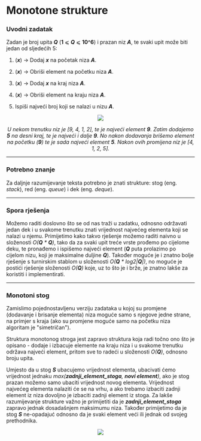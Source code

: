 
# Monotone strukture

### Uvodni zadatak
Zadan je broj upita _**Q**_ (**1** ⩽ _**Q**_ ⩽ **10^6**) i prazan niz _**A**_, te svaki upit može biti jedan od sljedećih 5:

1) (_**x**_)  → Dodaj _**x**_ na početak niza _**A**_.

2) (_**x**_)  → Obriši element na početku niza _**A**_.

3) (_**x**_)  → Dodaj _**x**_ na kraj niza _**A**_.

4) (_**x**_)  → Obriši element na kraju niza _**A**_.

5) Ispiši najveći broj koji se nalazi u nizu _**A**_.
<p align="center">
  <img src="https://crompetitive.github.io/blog/assets/mono_uvod_skica.png" />
</p>
<p align="center"> <i> U nekom trenutku niz je [9, 4, 1, 2], te je najveći element <b>9</b>. Zatim dodajemo <b>5</b> na desni kraj, te je najveći i dalje <b>9</b>. No nakon dodavanja
brišemo element na početku (<b>9</b>) te je sada najveći element <b>5</b>. Nakon ovih promijena niz je [4, 1, 2, 5]. </i> </p>

---
### Potrebno znanje
Za daljnje razumijevanje teksta potrebno je znati strukture: stog (eng. _stack_), red (eng. _queue_) i dek (eng. _deque_).

---
### Spora rješenja 
Možemo raditi doslovno što se od nas traži u zadatku, odnosno održavati jedan dek i u svakome trenutku znati vrijednost najvećeg elementa koji se nalazi u njemu. Primijetimo kako takvo rješenje možemo raditi naivno u složenosti *O(**Q** * **Q**)*, tako da za svaki upit treće vrste prođemo po cijelome deku, te pronađemo i ispišemo najveći element (_**Q**_ puta prolazimo po cijelom nizu, koji je maksimalne duljine _**Q**_). Također moguće je i znatno bolje rješenje s turnirskim stablom u složenosti *O(**Q** * log2|**Q**|)*, no moguće je postići rješenje složenosti *O(**Q**)* koje, uz to što je i brže, je znatno lakše za koristiti i implementirati. 
  
---
### Monotoni stog

Zamislimo pojednostavljenu verziju zadataka u kojoj su promjene (dodavanje i brisanje elementa) niza moguće samo s njegove jedne strane, na primjer s kraja (ako su promjene moguće samo na početku niza algoritam je "simetričan"). 
  
Struktura monotonog stroga jest zapravo struktura koja radi točno ono što je opisano - dodaje i izbacuje elemente na kraju niza i u svakome trenutku održava najveći element, pritom sve to radeći u složenosti *O(**Q**)*, odnosno broju upita. 
  
Umjesto da u stog _**S**_ ubacujemo vrijednost elementa, ubacivati ćemo vrijednost jednaku _max(**zadnji_element_stoga**, **novi element**)_, ako je stog prazan možemo samo ubaciti vrijednost novog elementa. Vrijednost najvećeg elementa nalaziti će se na vrhu, a ako trebamo izbaciti zadnji element iz niza dovoljno je izbaciti zadnji element iz stoga. Za lakše razumijevanje strukture važno je primijetiti da je _**zadnji_element_stoga**_ zapravo jednak dosadašnjem maksimumu niza. Također primijetimo da je stog _**S**_ ne-opadajuć odnosno da je svaki element veći ili jednak od svojeg prethodnika.
<p align="center">
  <img src="https://crompetitive.github.io/blog/assets/monotone_stack.png" />
</p>

